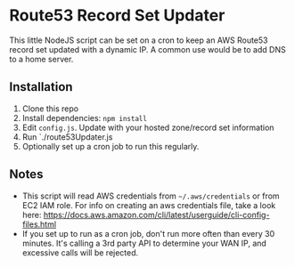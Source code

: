 # Route53 Record Set Updater

This little NodeJS script can be set on a cron to keep an AWS Route53 record set updated with a dynamic IP. A common use would be to add DNS to a home server.

## Installation

1. Clone this repo
2. Install dependencies: `npm install`
3. Edit `config.js`. Update with your hosted zone/record set information
4. Run `./route53Updater.js
5. Optionally set up a cron job to run this regularly.

## Notes

- This script will read AWS credentials from `~/.aws/credentials` or from EC2 IAM role. For info on creating an aws credentials file, take a look here: https://docs.aws.amazon.com/cli/latest/userguide/cli-config-files.html
- If you set up to run as a cron job, don't run more often than every 30 minutes. It's calling a 3rd party API to determine your WAN IP, and excessive calls will be rejected.